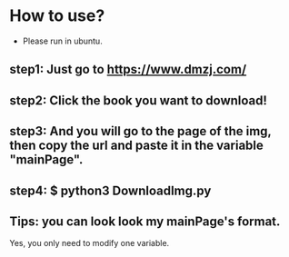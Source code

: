 # How to use?

* Please run in ubuntu.

## step1: Just go to https://www.dmzj.com/
## step2: Click the book you want to download!
## step3: And you will go to the page of the img, then copy the url and paste it in the variable "mainPage".
## step4: $ python3 DownloadImg.py

## Tips: you can look look my mainPage's format.

Yes, you only need to modify one variable. 